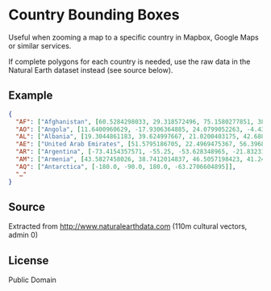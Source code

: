 # Country Bounding Boxes

Useful when zooming a map to a specific country in Mapbox, Google Maps or similar services.

If complete polygons for each country is needed, use the raw data in the Natural Earth dataset instead (see source below).

## Example

```json
{
  "AF": ["Afghanistan", [60.5284298033, 29.318572496, 75.1580277851, 38.4862816432]],
  "AO": ["Angola", [11.6400960629, -17.9306364885, 24.0799052263, -4.43802336998]],
  "AL": ["Albania", [19.3044861183, 39.624997667, 21.0200403175, 42.6882473822]],
  "AE": ["United Arab Emirates", [51.5795186705, 22.4969475367, 56.3968473651, 26.055464179]],
  "AR": ["Argentina", [-73.4154357571, -55.25, -53.628348965, -21.8323104794]],
  "AM": ["Armenia", [43.5827458026, 38.7412014837, 46.5057198423, 41.2481285671]],
  "AQ": ["Antarctica", [-180.0, -90.0, 180.0, -63.2706604895]],
  "…"
}
```

## Source
Extracted from http://www.naturalearthdata.com (110m cultural vectors, admin 0)

## License
Public Domain
